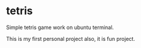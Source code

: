 # tetris
Simple tetris game work on ubuntu terminal.

This is my first personal project also, it is fun project.
